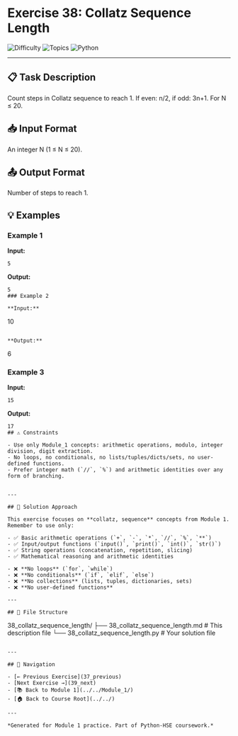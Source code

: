 # Exercise 38: Collatz Sequence Length

![Difficulty](https://img.shields.io/badge/Difficulty-Module%201-green)
![Topics](https://img.shields.io/badge/Topics-collatz%2C%20sequence-blue)
![Python](https://img.shields.io/badge/Python-Module%201%20Concepts-yellow)

---

## 📋 Task Description

Count steps in Collatz sequence to reach 1. If even: n/2, if odd: 3n+1. For N ≤ 20.
## 📥 Input Format

An integer N (1 ≤ N ≤ 20).
## 📤 Output Format

Number of steps to reach 1.
## 💡 Examples

### Example 1

**Input:**
```
5
```

**Output:**
```
5
### Example 2

**Input:**
```
10
```

**Output:**
```
6
### Example 3

**Input:**
```
15
```

**Output:**
```
17
## ⚠️ Constraints

- Use only Module_1 concepts: arithmetic operations, modulo, integer division, digit extraction.
- No loops, no conditionals, no lists/tuples/dicts/sets, no user-defined functions.
- Prefer integer math (`//`, `%`) and arithmetic identities over any form of branching.


---

## 🎯 Solution Approach

This exercise focuses on **collatz, sequence** concepts from Module 1. Remember to use only:

- ✅ Basic arithmetic operations (`+`, `-`, `*`, `//`, `%`, `**`)
- ✅ Input/output functions (`input()`, `print()`, `int()`, `str()`)
- ✅ String operations (concatenation, repetition, slicing)
- ✅ Mathematical reasoning and arithmetic identities

- ❌ **No loops** (`for`, `while`)
- ❌ **No conditionals** (`if`, `elif`, `else`)
- ❌ **No collections** (lists, tuples, dictionaries, sets)
- ❌ **No user-defined functions**

---

## 📁 File Structure
```
38_collatz_sequence_length/
├── 38_collatz_sequence_length.md     # This description file
└── 38_collatz_sequence_length.py     # Your solution file
```

---

## 🔗 Navigation

- [← Previous Exercise](37_previous) 
- [Next Exercise →](39_next)
- [📚 Back to Module 1](../../Module_1/)
- [🏠 Back to Course Root](../../)

---

*Generated for Module 1 practice. Part of Python-HSE coursework.*

